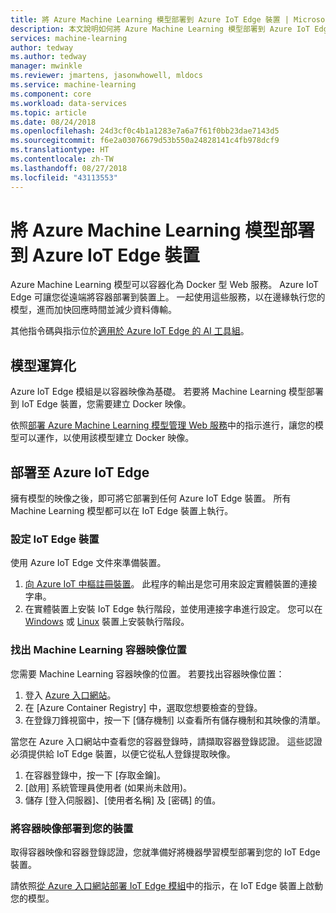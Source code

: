 ```yaml
---
title: 將 Azure Machine Learning 模型部署到 Azure IoT Edge 裝置 | Microsoft Docs
description: 本文說明如何將 Azure Machine Learning 模型部署到 Azure IoT Edge 裝置。
services: machine-learning
author: tedway
ms.author: tedway
manager: mwinkle
ms.reviewer: jmartens, jasonwhowell, mldocs
ms.service: machine-learning
ms.component: core
ms.workload: data-services
ms.topic: article
ms.date: 08/24/2018
ms.openlocfilehash: 24d3cf0c4b1a1283e7a6a7f61f0bb23dae7143d5
ms.sourcegitcommit: f6e2a03076679d53b550a24828141c4fb978dcf9
ms.translationtype: HT
ms.contentlocale: zh-TW
ms.lasthandoff: 08/27/2018
ms.locfileid: "43113553"
---
```

# <a name="deploy-an-azure-machine-learning-model-to-an-azure-iot-edge-device"></a>將 Azure Machine Learning 模型部署到 Azure IoT Edge 裝置

Azure Machine Learning 模型可以容器化為 Docker 型 Web 服務。 Azure IoT Edge 可讓您從遠端將容器部署到裝置上。 一起使用這些服務，以在邊緣執行您的模型，進而加快回應時間並減少資料傳輸。 

其他指令碼與指示位於[適用於 Azure IoT Edge 的 AI 工具組](http://aka.ms/AI-toolkit)。

## <a name="operationalize-the-model"></a>模型運算化

Azure IoT Edge 模組是以容器映像為基礎。 若要將 Machine Learning 模型部署到 IoT Edge 裝置，您需要建立 Docker 映像。

依照[部署 Azure Machine Learning 模型管理 Web 服務](model-management-service-deploy.md)中的指示進行，讓您的模型可以運作，以使用該模型建立 Docker 映像。

## <a name="deploy-to-azure-iot-edge"></a>部署至 Azure IoT Edge

擁有模型的映像之後，即可將它部署到任何 Azure IoT Edge 裝置。 所有 Machine Learning 模型都可以在 IoT Edge 裝置上執行。 

### <a name="set-up-an-iot-edge-device"></a>設定 IoT Edge 裝置

使用 Azure IoT Edge 文件來準備裝置。 

1. [向 Azure IoT 中樞註冊裝置](../../iot-edge/how-to-register-device-portal.md)。 此程序的輸出是您可用來設定實體裝置的連接字串。 
2. 在實體裝置上安裝 IoT Edge 執行階段，並使用連接字串進行設定。 您可以在 [Windows](../../iot-edge/how-to-install-iot-edge-windows-with-windows.md) 或 [Linux](../../iot-edge/how-to-install-iot-edge-linux.md) 裝置上安裝執行階段。  


### <a name="find-the-machine-learning-container-image-location"></a>找出 Machine Learning 容器映像位置
您需要 Machine Learning 容器映像的位置。 若要找出容器映像位置：

1. 登入 [Azure 入口網站](http://portal.azure.com/)。
2. 在 [Azure Container Registry] 中，選取您想要檢查的登錄。
3. 在登錄刀鋒視窗中，按一下 [儲存機制] 以查看所有儲存機制和其映像的清單。

當您在 Azure 入口網站中查看您的容器登錄時，請擷取容器登錄認證。 這些認證必須提供給 IoT Edge 裝置，以便它從私人登錄提取映像。 

1. 在容器登錄中，按一下 [存取金鑰]。 
2. [啟用] 系統管理員使用者 (如果尚未啟用)。 
3. 儲存 [登入伺服器]、[使用者名稱] 及 [密碼] 的值。 

### <a name="deploy-the-container-image-to-your-device"></a>將容器映像部署到您的裝置

取得容器映像和容器登錄認證，您就準備好將機器學習模型部署到您的 IoT Edge 裝置。 

請依照[從 Azure 入口網站部署 IoT Edge 模組](../../iot-edge/how-to-deploy-modules-portal.md)中的指示，在 IoT Edge 裝置上啟動您的模型。 











